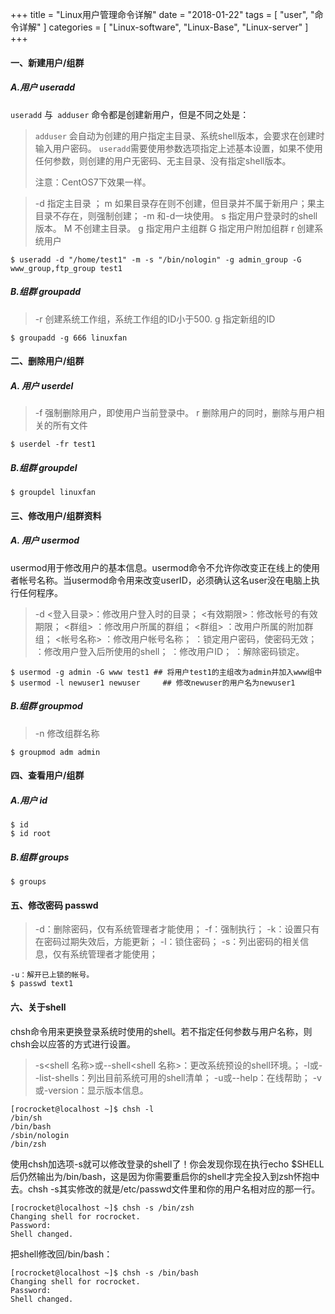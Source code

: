 +++
title = "Linux用户管理命令详解"
date = "2018-01-22"
tags = [ "user", "命令详解" ]
categories = [
	"Linux-software",
	"Linux-Base",
   "Linux-server"
]
+++

#### 一、新建用户/组群 

##### A.用户 useradd

`useradd` 与` adduser` 命令都是创建新用户，但是不同之处是：

> `adduser` 会自动为创建的用户指定主目录、系统shell版本，会要求在创建时输入用户密码。
> `useradd`需要使用参数选项指定上述基本设置，如果不使用任何参数，则创建的用户无密码、无主目录、没有指定shell版本。
>
> 注意：CentOS7下效果一样。

 <!-- more -->

>-d 指定主目录 ；
 m 如果目录存在则不创建，但目录并不属于新用户；果主目录不存在，则强制创建； -m 和-d一块使用。
 s 指定用户登录时的shell版本。
 M 不创建主目录。
 g 指定用户主组群
 G 指定用户附加组群
 r 创建系统用户

```shell
$ useradd -d "/home/test1" -m -s "/bin/nologin" -g admin_group -G www_group,ftp_group test1
```

##### B.组群 groupadd


> -r 创建系统工作组，系统工作组的ID小于500.
 g 指定新组的ID

```shell
$ groupadd -g 666 linuxfan
```



#### 二、删除用户/组群

##### A. 用户 userdel


> -f 强制删除用户，即使用户当前登录中。
 r 删除用户的同时，删除与用户相关的所有文件

```shell
$ userdel -fr test1
```

##### B.组群 groupdel

```shell
$ groupdel linuxfan
```

#### 三、修改用户/组群资料

##### A. 用户 usermod

usermod用于修改用户的基本信息。usermod命令不允许你改变正在线上的使用者帐号名称。当usermod命令用来改变userID，必须确认这名user没在电脑上执行任何程序。

> -d  <登入目录>：修改用户登入时的目录；
    <有效期限>：修改帐号的有效期限；
    <群组>       ：修改用户所属的群组；
    <群组>       ：改用户所属的附加群组；
     <帐号名称> ：修改用户帐号名称；
                       ：锁定用户密码，使密码无效；
     <shell>      ：修改用户登入后所使用的shell；
     <uid>        ：修改用户ID；
                       ：解除密码锁定。

```shell
$ usermod -g admin -G www test1 ## 将用户test1的主组改为admin并加入www组中
$ usermod -l newuser1 newuser     ## 修改newuser的用户名为newuser1
```

##### B.组群 groupmod

> -n     修改组群名称

```shell
$ groupmod adm admin
```

#### 四、查看用户/组群

##### A.用户 id

```shell
$ id
$ id root
```

##### B.组群 groups

```shell
$ groups
```

#### 五、修改密码 passwd

> -d：删除密码，仅有系统管理者才能使用；
-f：强制执行；
-k：设置只有在密码过期失效后，方能更新；
-l：锁住密码；
-s：列出密码的相关信息，仅有系统管理者才能使用；

```shell
-u：解开已上锁的帐号。
$ passwd text1
```

#### 六、关于shell

chsh命令用来更换登录系统时使用的shell。若不指定任何参数与用户名称，则chsh会以应答的方式进行设置。

> -s<shell 名称>或--shell<shell 名称>：更改系统预设的shell环境。；
-l或--list-shells：列出目前系统可用的shell清单；
-u或--help：在线帮助；
-v或-version：显示版本信息。

```shell
[rocrocket@localhost ~]$ chsh -l
/bin/sh
/bin/bash
/sbin/nologin
/bin/zsh
```

使用chsh加选项-s就可以修改登录的shell了！你会发现你现在执行echo $SHELL后仍然输出为/bin/bash，这是因为你需要重启你的shell才完全投入到zsh怀抱中去。chsh -s其实修改的就是/etc/passwd文件里和你的用户名相对应的那一行。

```shell
[rocrocket@localhost ~]$ chsh -s /bin/zsh
Changing shell for rocrocket.
Password:
Shell changed.
```

把shell修改回/bin/bash：

```shell
[rocrocket@localhost ~]$ chsh -s /bin/bash
Changing shell for rocrocket.
Password:
Shell changed.
```



